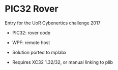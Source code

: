 # PIC32 Rover

Entry for the UoR Cybenertics challenge 2017

- PIC32: rover code
- WPF: remote host

- Solution ported to mplabx
- Requires XC32 1.32/32, or manual linking to plib
